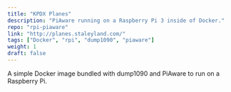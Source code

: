 ```yaml
---
title: "KPDX Planes"
description: "PiAware running on a Raspberry Pi 3 inside of Docker."
repo: "rpi-piaware"
link: "http://planes.staleyland.com/"
tags: ["Docker", "rpi", "dump1090", "piaware"]
weight: 1
draft: false
---
```

A simple Docker image bundled with dump1090 and PiAware to run on a Raspberry Pi. 
